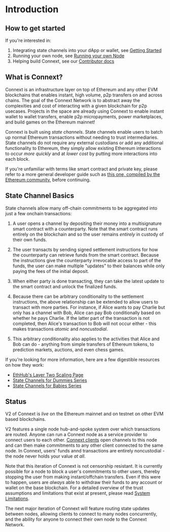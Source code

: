 # Introduction

## How to get started

If you're interested in:
1. Integrating state channels into your dApp or wallet, see [Getting Started](../user/quickStart.md)
2. Running your own node, see [Running your own Node](../nodeOperator/runNode.md)
3. Helping build Connext, see our [Contributor docs](../contributor/CONTRIBUTING.md)

## What is Connext?

Connext is an infrastructure layer on top of Ethereum and any other EVM blockchains that enables instant, high volume, p2p transfers on and across chains. The goal of the Connext Network is to abstract away the complexities and cost of interacting with a given blockchain for p2p usecases. Projects in the space are already using Connext to enable instant wallet to wallet transfers, enable p2p micropayments, power marketplaces, and build games on the Ethereum mainnet!

Connext is built using *state channels*. State channels enable users to batch up normal Ethereum transactions without needing to trust intermediaries. State channels do not require any external custodians or add any additional functionality to Ethereum, they simply allow existing Ethereum interactions to occur *more quickly* and at *lower cost* by putting more interactions into each block.

If you're unfamiliar with terms like smart contract and private key, please refer to a more general developer guide such as [this one, compiled by the Ethereum community](https://github.com/ethereum/wiki/wiki/Ethereum-Development-Tutorial), before continuing.

## State Channel Basics

State channels allow many off-chain commitments to be aggregated into just a few onchain transactions:

1. A user opens a channel by depositing their money into a multisignature smart contract with a counterparty. Note that the smart contract runs entirely on the blockchain and so the user remains *entirely* in custody of their own funds.

2. The user transacts by sending signed settlement instructions for how the counterparty can retrieve funds from the smart contract. Because the instructions give the counterparty irrevocable access to part of the funds, the user can make multiple "updates" to their balances while only paying the fees of the initial deposit.

3. When either party is done transacting, they can take the latest update to the smart contract and unlock the finalized funds.

4. Because there can be arbitrary conditionality to the settlement instructions, the above relationship can be extended to allow users to transact with more parties. For instance, if Alice wants to pay Charlie but only has a channel with Bob, Alice can pay Bob conditionally based on whether he pays Charlie. If the latter part of the transaction is not completed, then Alice's transaction to Bob will not occur either - this makes transactions *atomic* and *noncustodial*.

5. This arbitrary conditionality also applies to the activities that Alice and Bob can do - anything from simple transfers of Ethereum tokens, to prediction markets, auctions, and even chess games.

If you're looking for more information, here are a few digestible resources on how they work:

* [EthHub's Layer Two Scaling Page](https://docs.ethhub.io/ethereum-roadmap/layer-2-scaling/state-channels/)
* [State Channels for Dummies Series](https://medium.com/blockchannel/counterfactual-for-dummies-part-1-8ff164f78540)
* [State Channels for Babies Series](https://medium.com/connext/state-channels-for-babies-c39a8001d9af)

## Status

V2 of Connext is *live* on the Ethereum mainnet and on testnet on other EVM based blockchains.

V2 features a single node hub-and-spoke system over which transactions are routed. Anyone can run a Connext node as a service provider to connect users to each other. [Connext clients](../user/clientAPI.md) open channels to this node and can then make commitments to any other client connected to the same node. In Connext, users' funds annd transactions are entirely noncustodial - the node never holds your value *at all*.

Note that this iteration of Connext is not censorship resistant. It is currently possible for a node to block a user's commitments to other users, thereby stopping the user from making instant/offchain transfers. Even if this were to happen, users are *always* able to withdraw their funds to any account or wallet on the base blockchain. For a detailed overview of the trust assumptions and limitations that exist at present, please read [System Limitations](../user/limitations.md).

The next major iteration of Connext will feature routing state updates between nodes, allowing clients to connect to many nodes concurrently, and the ability for anyone to connect their own node to the Connext Network.

